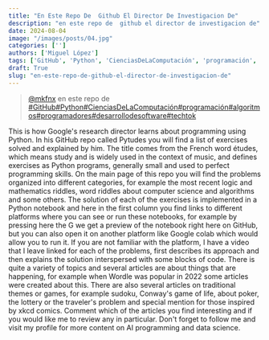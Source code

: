 ```yaml
---
title: "En Este Repo De  Github El Director De Investigacion De"
description: "en este repo de  github el director de investigacion de"
date: 2024-08-04
image: "/images/posts/04.jpg"
categories: ['']
authors: ['Miguel López']
tags: ['GitHub', 'Python', 'CienciasDeLaComputación', 'programación', 'algoritmos', 'programadores', 'desarrollodesoftware', 'techtok']
draft: True
slug: "en-este-repo-de-github-el-director-de-investigacion-de"
---
```


<blockquote class="tiktok-embed" cite="{https://www.tiktok.com/@mkfnx/video/7335236861650013446}" data-video-id="7335236861650013446" style="max-width: 605px;min-width: 325px;" > <section> <a target="_blank" title="@mkfnx" href="https://www.tiktok.com/@mkfnx?refer=embed">@mkfnx</a> en este repo de </section> <a title="GitHub" target="_blank" href="https://www.tiktok.com/tag/GitHub?refer=embed">#GitHub</a><a title="Python" target="_blank" href="https://www.tiktok.com/tag/Python?refer=embed">#Python</a><a title="CienciasDeLaComputación" target="_blank" href="https://www.tiktok.com/tag/CienciasDeLaComputación?refer=embed">#CienciasDeLaComputación</a><a title="programación" target="_blank" href="https://www.tiktok.com/tag/programación?refer=embed">#programación</a><a title="algoritmos" target="_blank" href="https://www.tiktok.com/tag/algoritmos?refer=embed">#algoritmos</a><a title="programadores" target="_blank" href="https://www.tiktok.com/tag/programadores?refer=embed">#programadores</a><a title="desarrollodesoftware" target="_blank" href="https://www.tiktok.com/tag/desarrollodesoftware?refer=embed">#desarrollodesoftware</a><a title="techtok" target="_blank" href="https://www.tiktok.com/tag/techtok?refer=embed">#techtok</a> </blockquote> <script async src="https://www.tiktok.com/embed.js"></script>

This is how Google's research director learns about programming using Python.  In his GitHub repo called Pytudes you will find  a list of exercises solved and explained by him.  The title comes from the French word études,  which means study and is widely used in the context of music,  and defines exercises as Python programs,  generally small and used to perfect programming skills.  On the main page of this repo you will find  the problems organized into different categories,  for example the most recent logic and mathematics riddles,  word riddles about computer science and algorithms and some others.  The solution of each of the exercises is implemented in a  Python notebook and here in the first column you find links  to different platforms where you can see or run these notebooks,  for example by pressing here the G we get a  preview of the notebook right here on GitHub,  but you can also open it on another platform  like Google colab which would allow you to run it.  If you are not familiar with the platform,  I have a video that I leave linked for each of the problems,  first describes its approach and then explains  the solution interspersed with some blocks of code.  There is quite a variety of topics and several  articles are about things that are happening,  for example when Wordle was popular in  2022 some articles were created about this.  There are also several articles on traditional themes or games,  for example sudoku,  Conway's game of life,  about poker,  the lottery or the traveler's problem and  special mention for those inspired by xkcd comics.  Comment which of the articles you find interesting  and if you would like me to review any in particular.  Don't forget to follow me and visit my profile  for more content on AI programming and data science. 